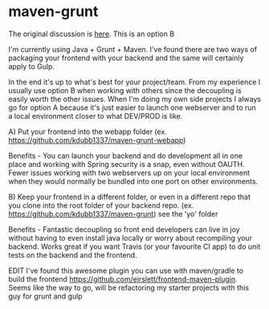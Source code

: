 # maven-grunt

The original discussion is [here](https://stackoverflow.com/questions/25855873/java-gulp-and-maven-folder-structure).
This is an option B


I'm currently using Java + Grunt + Maven. I've found there are two ways of packaging your frontend with your backend and the same will certainly apply to Gulp.

In the end it's up to what's best for your project/team. From my experience I usually use option B when working with others since the decoupling is easily worth the other issues. When I'm doing my own side projects I always go for option A because it's just easier to launch one webserver and to run a local environment closer to what DEV/PROD is like.

A) Put your frontend into the webapp folder (ex. https://github.com/kdubb1337/maven-grunt-webapp)

Benefits - You can launch your backend and do development all in one place and working with Spring security is a snap, even without OAUTH. Fewer issues working with two webservers up on your local environment when they would normally be bundled into one port on other environments.

B) Keep your frontend in a different folder, or even in a different repo that you clone into the root folder of your backend repo. (ex. https://github.com/kdubb1337/maven-grunt) see the 'yo' folder

Benefits - Fantastic decoupling so front end developers can live in joy without having to even install java locally or worry about recompiling your backend. Works great if you want Travis (or your favourite CI app) to do unit tests on the backend and the frontend.

EDIT I've found this awesome plugin you can use with maven/gradle to build the frontend https://github.com/eirslett/frontend-maven-plugin. Seems like the way to go, will be refactoring my starter projects with this guy for grunt and gulp
